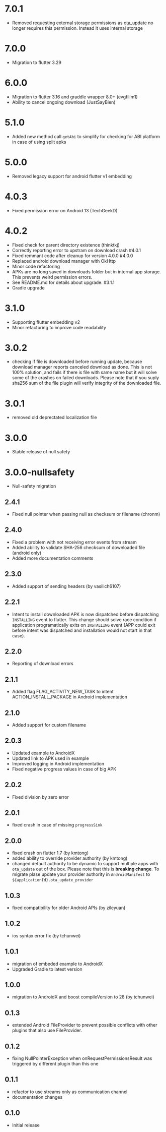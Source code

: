 # 7.0.1
* Removed requesting external storage permissions as ota_update no longer requires this permission. Instead it uses internal storage 
# 7.0.0
* Migration to flutter 3.29
# 6.0.0
* Migration to flutter 3.16 and graddle wrapper 8.0+ (evgfilim1)
* Ability to cancel ongoing download (JustSayBien)
# 5.1.0
* Added new method call ```getAbi``` to simplify for checking for ABI platform in case of using split apks
# 5.0.0
* Removed legacy support for android flutter v1 embedding
# 4.0.3
* Fixed permission error on Android 13 (TechGeekD)
# 4.0.2
* Fixed check for parent directory existence (thinktkj)
* Correctly reporting error to upstram on download crash
#4.0.1
* Fixed remmant code after cleanup for version 4.0.0
#4.0.0
* Replaced android download manager with OkHttp
* Minor code refactoring
* APKs are no long saved in downloads folder but in internal app storage. This prevents weird permission errors.
* See README.md for details about upgrade.
#3.1.1
* Gradle upgrade
# 3.1.0
* Supporting flutter embedding v2
* Minor refactoring to improve code readability
# 3.0.2
* checking if file is downloaded before running update, because download manager reports canceled download as done. This is not 100% solution, and fails if there is file with same name but it will solve some of the crashes on failed downloads. Please note that if you suply sha256 sum of the file plugin will verify integrity of the downloaded file. 
# 3.0.1
* removed old deprectated localization file
# 3.0.0
* Stable release of null safety
# 3.0.0-nullsafety
* Null-safety migration
## 2.4.1
* Fixed null pointer when passing null as checksum or filename (chronm)
## 2.4.0
* Fixed a problem with not receiving error events from stream
* Added ability to validate SHA-256 checksum of downloaded file (android only)
* Added more documentation comments
## 2.3.0
* Added support of sending headers (by vasilich6107)
## 2.2.1
* Intent to install downloaded APK is now dispatched before dispatching ```INSTALLING``` event to flutter. This change should solve race condition if application programatically exits on ```INSTALLING``` event (APP could exit before intent was dispatched and installation would not start in that case). 
## 2.2.0
* Reporting of download errors
## 2.1.1
* Added flag FLAG_ACTIVITY_NEW_TASK to intent ACTION_INSTALL_PACKAGE in Android implementation
## 2.1.0
* Added support for custom filename
## 2.0.3
* Updated example to AndroidX
* Updated link to APK used in example
* Improved logging in Android implementation
* Fixed negative progress values in case of big APK
## 2.0.2
* Fixed division by zero error
## 2.0.1
* fixed crash in case of missing `progressSink`
## 2.0.0
* fixed crash on flutter 1.7 (by kmtong)
* added ability to override provider authority (by kmtong)
* changed default authority to be dynamic to support multiple apps with ``ota_update`` out of the box. Please note that this is **breaking change**. To migrate plase update your provider authority in ``AndroidManifest`` to ``${applicationId}.ota_update_provider``  

## 1.0.3
* fixed compatibility for older Android APIs (by zileyuan)

## 1.0.2
* ios syntax error fix (by tchunwei)

## 1.0.1
* migration of embeded example to AndroidX 
* Upgraded Gradle to latest version

## 1.0.0
* migration to AndroidX and boost compileVersion to 28 (by tchunwei)

## 0.1.3
* extended Android FileProvider to prevent possible conflicts with other plugins that also use FileProvider.

## 0.1.2

* fixing NullPointerException when onRequestPermissionsResult was triggered by different plugin than this one

## 0.1.1

* refactor to use streams only as communication channel
* documentation changes

## 0.1.0

* Initial release
